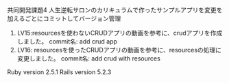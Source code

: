 共同開発課題4
人生逆転サロンのカリキュラムで作ったサンプルアプリを変更を加えるごとにコミットしてバージョン管理

1. LV15:resourcesを使わないCRUDアプリの動画を参考に、crudアプリを作成しました。
   commit名: add crud app
2. LV16: resourcesを使ったCRUDアプリの動画を参考に、resourcesの処理に変更しました。
   commit名: add crud with resources


Ruby version  2.5.1
Rails version 5.2.3
